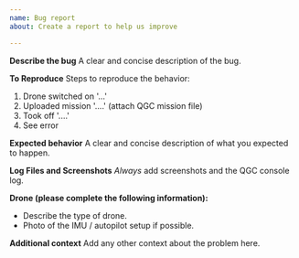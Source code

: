 ```yaml
---
name: Bug report
about: Create a report to help us improve

---
```


**Describe the bug**
A clear and concise description of the bug.

**To Reproduce**
Steps to reproduce the behavior:
1. Drone switched on '...'
2. Uploaded mission '....' (attach QGC mission file)
3. Took off '....'
4. See error

**Expected behavior**
A clear and concise description of what you expected to happen.

**Log Files and Screenshots**
*Always* add screenshots and the QGC console log.

**Drone (please complete the following information):**
- Describe the type of drone.
- Photo of the IMU / autopilot setup if possible.

**Additional context**
Add any other context about the problem here.
